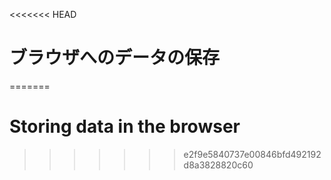 
<<<<<<< HEAD
# ブラウザへのデータの保存
=======
# Storing data in the browser
>>>>>>> e2f9e5840737e00846bfd492192d8a3828820c60

